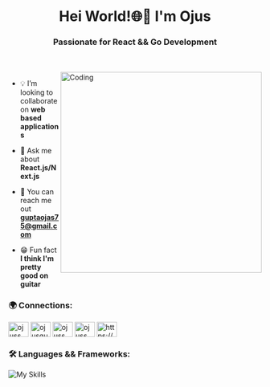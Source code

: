 <h1 align="center">Hei World!🌐🤖 I'm Ojus</h1>
<h3 align="center">Passionate for React && Go Development</h3>
<br></br>
<img align="right" alt="Coding" width="400" src="https://blog.jetbrains.com/wp-content/uploads/2021/02/Go_8001611039611515.gif">

- 💡 I’m looking to collaborate on **web based applications**

- 🧠 Ask me about **React.js/Next.js**

- 📨 You can reach me out **guptaojas75@gmail.com**

- 😁 Fun fact **I think I'm pretty good on guitar**

<h3 align="left">🌍 Connections:</h3>
<p align="left">
<a href="https://linkedin.com/in/ojuss" target="blank"><img align="center" src="https://raw.githubusercontent.com/rahuldkjain/github-profile-readme-generator/master/src/images/icons/Social/linked-in-alt.svg" alt="ojuss" height="30" width="40" /></a>
<a href="https://instagram.com/ojusgup" target="blank"><img align="center" src="https://raw.githubusercontent.com/rahuldkjain/github-profile-readme-generator/master/src/images/icons/Social/instagram.svg" alt="ojusgup" height="30" width="40" /></a>
<a href="https://www.hackerrank.com/ojuss" target="blank"><img align="center" src="https://raw.githubusercontent.com/rahuldkjain/github-profile-readme-generator/master/src/images/icons/Social/hackerrank.svg" alt="ojuss" height="30" width="40" /></a>
<a href="https://www.leetcode.com/ojuss" target="blank"><img align="center" src="https://raw.githubusercontent.com/rahuldkjain/github-profile-readme-generator/master/src/images/icons/Social/leet-code.svg" alt="ojuss" height="30" width="40" /></a>
<a href="https://discord.gg/https://discord.gg/gprZUGqVSR" target="blank"><img align="center" src="https://raw.githubusercontent.com/rahuldkjain/github-profile-readme-generator/master/src/images/icons/Social/discord.svg" alt="https://discord.gg/gprZUGqVSR" height="30" width="40" /></a>
</p>

<h3 align="left">🛠️ Languages && Frameworks:</h3>

![My Skills](https://skillicons.dev/icons?i=cpp,go,js,ts,nextjs,tailwind,redux,git,linux,vercel&perline=9)



